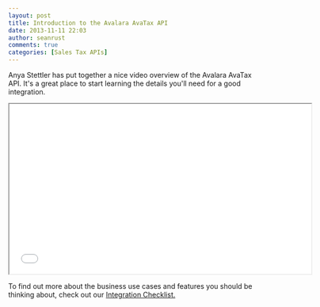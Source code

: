 ```yaml
---
layout: post
title: Introduction to the Avalara AvaTax API
date: 2013-11-11 22:03
author: seanrust
comments: true
categories: [Sales Tax APIs]
---
```

Anya Stettler has put together a nice video overview of the Avalara AvaTax API. It's a great place to start learning the details you'll need for a good integration.

<iframe src="//www.youtube.com/embed/R0WUijv8xKk?rel=0" width="610" height="343"></iframe>

To find out more about the business use cases and features you should be thinking about, check out our <a href="http://developer.avalara.com/api-docs/designing-your-integration/api-integration-checklist">Integration Checklist.</a>
